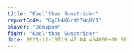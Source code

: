 ```yaml
---
title: "Kael'thas Sunstrider"
reportCode: "6gCk4KGrXh7WqHY1"
player: "Demypom"
fight: "Kael'thas Sunstrider"
date: 2021-11-10T19:47:04.454000+00:00
---
```

